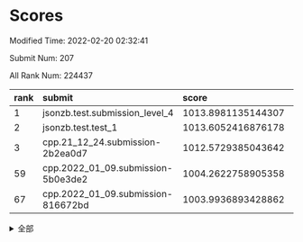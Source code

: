 # Scores

Modified Time: 2022-02-20 02:32:41

Submit Num: 207

All Rank Num: 224437

| rank |               submit               |       score        |       sigma        | pk_num |
| :--- | :--------------------------------- | :----------------- | :----------------- | :----- |
| 1    | jsonzb.test.submission_level_4     | 1013.8981135144307 | 0.8062120968759899 | 4333   |
| 2    | jsonzb.test.test_1                 | 1013.6052416876178 | 0.8109879006787574 | 4333   |
| 3    | cpp.21_12_24.submission-2b2ea0d7   | 1012.5729385043642 | 0.8086566532342103 | 4336   |
| 59   | cpp.2022_01_09.submission-5b0e3de2 | 1004.2622758905358 | 0.7089027875564698 | 4336   |
| 67   | cpp.2022_01_09.submission-816672bd | 1003.9936893428862 | 0.7284564991525481 | 4337   |


<details>
<summary>全部</summary>

| rank |                 submit                 |       score        |       sigma        | pk_num |
| :--- | :------------------------------------- | :----------------- | :----------------- | :----- |
| 1    | jsonzb.test.submission_level_4         | 1013.8981135144307 | 0.8062120968759899 | 4333   |
| 2    | jsonzb.test.test_1                     | 1013.6052416876178 | 0.8109879006787574 | 4333   |
| 3    | cpp.21_12_24.submission-2b2ea0d7       | 1012.5729385043642 | 0.8086566532342103 | 4336   |
| 4    | gobigger.level_3.submission_level_3_33 | 1011.707298860882  | 0.7931746541726955 | 4334   |
| 5    | gobigger.level_3.submission_level_3_48 | 1011.4012953174811 | 0.7649593103938115 | 4335   |
| 6    | gobigger.level_3.submission_level_3_1  | 1011.3317121430947 | 0.7609087689421061 | 4336   |
| 7    | gobigger.level_3.submission_level_3_6  | 1011.2972974229738 | 0.7867146574256911 | 4340   |
| 8    | gobigger.level_3.submission_level_3_2  | 1010.9524849278746 | 0.7567312825634359 | 4338   |
| 9    | gobigger.level_3.submission_level_3_16 | 1010.8902751200715 | 0.7726770212347648 | 4335   |
| 10   | gobigger.level_3.submission_level_3_47 | 1010.8568245479636 | 0.7909249289756702 | 4339   |
| 11   | gobigger.level_3.submission_level_3_24 | 1010.7138956386488 | 0.7744742639203969 | 4332   |
| 12   | gobigger.level_3.submission_level_3_37 | 1010.7081577952159 | 0.7597948791573809 | 4335   |
| 13   | gobigger.level_3.submission_level_3_4  | 1010.6760019928449 | 0.7854467553673232 | 4341   |
| 14   | gobigger.level_3.submission_level_3_22 | 1010.6583981322445 | 0.7549326338171134 | 4336   |
| 15   | gobigger.level_3.submission_level_3_39 | 1010.6312206403204 | 0.7618171002871149 | 4339   |
| 16   | gobigger.level_3.submission_level_3_36 | 1010.6143357178423 | 0.7700643512418732 | 4339   |
| 17   | gobigger.level_3.submission_level_3_8  | 1010.5817701417161 | 0.7664430357315378 | 4335   |
| 18   | gobigger.level_3.submission_level_3_32 | 1010.5505745394717 | 0.7553144802702813 | 4339   |
| 19   | gobigger.level_3.submission_level_3_11 | 1010.5198304137202 | 0.7462856384795727 | 4335   |
| 20   | gobigger.level_3.submission_level_3_38 | 1010.5170411900447 | 0.7549223761812848 | 4338   |
| 21   | gobigger.level_3.submission_level_3_44 | 1010.4949578160494 | 0.7475589968331569 | 4336   |
| 22   | gobigger.level_3.submission_level_3_25 | 1010.3218971589056 | 0.7561983722276773 | 4344   |
| 23   | gobigger.level_3.submission_level_3_7  | 1010.308209300505  | 0.7529229061187613 | 4338   |
| 24   | gobigger.level_3.submission_level_3_5  | 1010.2197932492096 | 0.7769917280959492 | 4341   |
| 25   | gobigger.level_3.submission_level_3_10 | 1010.191031077622  | 0.745119115275095  | 4337   |
| 26   | gobigger.level_3.submission_level_3_40 | 1010.0431695308614 | 0.7719490307608482 | 4344   |
| 27   | gobigger.level_3.submission_level_3_49 | 1010.040568481603  | 0.7491761924987826 | 4335   |
| 28   | gobigger.level_3.submission_level_3_12 | 1009.9915403023011 | 0.7522371717983477 | 4339   |
| 29   | gobigger.level_3.submission_level_3_42 | 1009.9502036214119 | 0.751880081628555  | 4332   |
| 30   | gobigger.level_3.submission_level_3_45 | 1009.8546954642327 | 0.7561124173694679 | 4337   |
| 31   | gobigger.level_3.submission_level_3_3  | 1009.773250890684  | 0.7531546023842812 | 4336   |
| 32   | gobigger.level_3.submission_level_3_21 | 1009.7382514036982 | 0.7692135927266391 | 4337   |
| 33   | gobigger.level_3.submission_level_3_35 | 1009.5965369824471 | 0.7476317401077786 | 4338   |
| 34   | gobigger.level_3.submission_level_3_19 | 1009.5761529887757 | 0.7861734693761734 | 4336   |
| 35   | gobigger.level_3.submission_level_3_0  | 1009.5481252860244 | 0.7750116348449194 | 4336   |
| 36   | gobigger.level_3.submission_level_3_17 | 1009.5129710290707 | 0.7379054134374498 | 4338   |
| 37   | gobigger.level_3.submission_level_3_23 | 1009.4352692197637 | 0.7634974137225778 | 4334   |
| 38   | gobigger.level_3.submission_level_3_26 | 1009.4221062444608 | 0.743178719560926  | 4341   |
| 39   | gobigger.level_3.submission_level_3_31 | 1009.4154866381091 | 0.7570428336598427 | 4337   |
| 40   | gobigger.level_3.submission_level_3_41 | 1009.32810959356   | 0.7638846921541239 | 4340   |
| 41   | gobigger.level_3.submission_level_3_13 | 1009.2901628896892 | 0.7454134973806882 | 4340   |
| 42   | gobigger.level_3.submission_level_3_18 | 1009.2769194746295 | 0.7611683887870117 | 4335   |
| 43   | gobigger.level_3.submission_level_3_27 | 1009.2706977694453 | 0.7555829294805766 | 4342   |
| 44   | gobigger.level_3.submission_level_3_15 | 1009.2051750318872 | 0.7579924237384549 | 4333   |
| 45   | gobigger.level_3.submission_level_3_9  | 1009.1719804204439 | 0.752362817796846  | 4339   |
| 46   | gobigger.level_3.submission_level_3_28 | 1009.0917828732829 | 0.7669536380706581 | 4332   |
| 47   | gobigger.level_3.submission_level_3_34 | 1009.0171165382035 | 0.7658442245343067 | 4340   |
| 48   | gobigger.level_3.submission_level_3_46 | 1008.984922318596  | 0.7490732031650179 | 4334   |
| 49   | gobigger.level_3.submission_level_3_20 | 1008.9720109431802 | 0.762642429137126  | 4337   |
| 50   | gobigger.level_3.submission_level_3_14 | 1008.761327554182  | 0.7401800292191686 | 4335   |
| 51   | gobigger.level_3.submission_level_3_30 | 1008.7484758518427 | 0.7448641117823748 | 4339   |
| 52   | gobigger.level_3.submission_level_3_43 | 1008.1358779155216 | 0.7512820707970869 | 4335   |
| 53   | gobigger.level_3.submission_level_3_29 | 1007.7257475088104 | 0.7452004798807687 | 4340   |
| 54   | gobigger.level_1.submission_level_1_29 | 1005.225938845442  | 0.7292390850894366 | 4335   |
| 55   | gobigger.level_1.submission_level_1_43 | 1004.6749434741655 | 0.7111791974214682 | 4340   |
| 56   | gobigger.level_1.submission_level_1_47 | 1004.4988972157654 | 0.726488296853974  | 4338   |
| 57   | gobigger.level_1.submission_level_1_34 | 1004.4349175951855 | 0.7098763889593568 | 4333   |
| 58   | gobigger.level_1.submission_level_1_15 | 1004.4087218942983 | 0.7133944431517361 | 4338   |
| 59   | cpp.2022_01_09.submission-5b0e3de2     | 1004.2622758905358 | 0.7089027875564698 | 4336   |
| 60   | gobigger.level_1.submission_level_1_33 | 1004.253454805598  | 0.7162784582784121 | 4334   |
| 61   | gobigger.level_1.submission_level_1_11 | 1004.234875813887  | 0.7182610795116438 | 4339   |
| 62   | gobigger.level_1.submission_level_1_6  | 1004.1581348116449 | 0.7157604734651193 | 4337   |
| 63   | gobigger.level_1.submission_level_1_23 | 1004.1254835537666 | 0.7243448416478018 | 4336   |
| 64   | gobigger.level_1.submission_level_1_8  | 1004.1205710287695 | 0.710408676546117  | 4339   |
| 65   | gobigger.level_1.submission_level_1_36 | 1004.0511582584079 | 0.7164519438529364 | 4334   |
| 66   | gobigger.level_1.submission_level_1_4  | 1004.0160258429948 | 0.7221905976252665 | 4337   |
| 67   | cpp.2022_01_09.submission-816672bd     | 1003.9936893428862 | 0.7284564991525481 | 4337   |
| 68   | gobigger.level_1.submission_level_1_9  | 1003.812822783044  | 0.711130710335875  | 4338   |
| 69   | gobigger.level_1.submission_level_1_37 | 1003.8071972158453 | 0.7179298974901019 | 4333   |
| 70   | gobigger.level_1.submission_level_1_1  | 1003.7269607740509 | 0.7143773697128265 | 4336   |
| 71   | gobigger.level_1.submission_level_1_13 | 1003.6476425844635 | 0.730581594730816  | 4342   |
| 72   | gobigger.level_1.submission_level_1_38 | 1003.6297118824699 | 0.7102979354474164 | 4335   |
| 73   | gobigger.level_1.submission_level_1_40 | 1003.577999982562  | 0.7115268685151686 | 4336   |
| 74   | gobigger.level_1.submission_level_1_10 | 1003.5382942188039 | 0.7164233692281923 | 4336   |
| 75   | gobigger.level_1.submission_level_1_14 | 1003.5371676972046 | 0.7205840670888817 | 4331   |
| 76   | gobigger.level_1.submission_level_1_22 | 1003.451419918368  | 0.7135454660135154 | 4333   |
| 77   | gobigger.level_1.submission_level_1_42 | 1003.4384339911948 | 0.7218404165876754 | 4338   |
| 78   | gobigger.level_1.submission_level_1_17 | 1003.4334682237576 | 0.7129550727871037 | 4335   |
| 79   | gobigger.level_1.submission_level_1_25 | 1003.3218332529366 | 0.7153732641325559 | 4343   |
| 80   | gobigger.level_1.submission_level_1_32 | 1003.3090655076188 | 0.7132134433914218 | 4337   |
| 81   | gobigger.level_1.submission_level_1_27 | 1003.3084264723391 | 0.7172676371421625 | 4329   |
| 82   | gobigger.level_1.submission_level_1_7  | 1003.2957276911474 | 0.7126201979364633 | 4338   |
| 83   | gobigger.level_1.submission_level_1_44 | 1003.2866344696737 | 0.7071064576073982 | 4340   |
| 84   | gobigger.level_1.submission_level_1_2  | 1003.267372231548  | 0.7225736011415473 | 4338   |
| 85   | gobigger.level_1.submission_level_1_12 | 1003.2379362124652 | 0.7206881601756819 | 4336   |
| 86   | gobigger.level_1.submission_level_1_35 | 1003.2046557201365 | 0.7160748989338157 | 4342   |
| 87   | gobigger.level_1.submission_level_1_28 | 1003.1724478260477 | 0.7131062934717339 | 4336   |
| 88   | gobigger.level_1.submission_level_1_0  | 1003.121951578781  | 0.7152617819345953 | 4341   |
| 89   | gobigger.level_1.submission_level_1_19 | 1002.9187817664657 | 0.7282114087325602 | 4337   |
| 90   | gobigger.level_1.submission_level_1_45 | 1002.8740631887184 | 0.7127702596305613 | 4334   |
| 91   | gobigger.level_1.submission_level_1_24 | 1002.8204262867448 | 0.7089007395068242 | 4336   |
| 92   | gobigger.level_1.submission_level_1_26 | 1002.8129439857239 | 0.7070468942698015 | 4338   |
| 93   | gobigger.level_1.submission_level_1_41 | 1002.716435306822  | 0.7094233579562386 | 4337   |
| 94   | gobigger.level_1.submission_level_1_39 | 1002.5747251454637 | 0.7125715774129544 | 4337   |
| 95   | gobigger.level_1.submission_level_1_21 | 1002.5573007875055 | 0.7197503150192983 | 4340   |
| 96   | gobigger.level_1.submission_level_1_48 | 1002.5285185274294 | 0.7033292787049595 | 4337   |
| 97   | gobigger.level_1.submission_level_1_30 | 1002.4448458208191 | 0.723043376059046  | 4336   |
| 98   | gobigger.level_1.submission_level_1_16 | 1002.4379556484196 | 0.7115664417156492 | 4333   |
| 99   | gobigger.level_1.submission_level_1_5  | 1002.235439040624  | 0.7129661098418347 | 4338   |
| 100  | gobigger.level_1.submission_level_1_3  | 1002.1937024659851 | 0.7114349024138344 | 4340   |
| 101  | gobigger.level_1.submission_level_1_31 | 1002.1295519741581 | 0.7137020578824773 | 4336   |
| 102  | gobigger.level_1.submission_level_1_18 | 1002.0713954175429 | 0.7168926984491281 | 4331   |
| 103  | gobigger.level_1.submission_level_1_46 | 1001.8489167289849 | 0.7180750571002459 | 4336   |
| 104  | gobigger.level_1.submission_level_1_20 | 1001.8112446214456 | 0.7140491525300756 | 4336   |
| 105  | gobigger.level_1.submission_level_1_49 | 1001.4318947486748 | 0.7046649976159195 | 4341   |
| 106  | gobigger.random.submission_random_21   | 998.2907954995593  | 0.7106201989949188 | 4338   |
| 107  | gobigger.random.submission_random_23   | 997.5809663773961  | 0.7092328394963626 | 4338   |
| 108  | gobigger.random.submission_random_32   | 997.2881862617246  | 0.7048834953013069 | 4335   |
| 109  | gobigger.random.submission_random_42   | 997.0135107495746  | 0.7083625539736482 | 4334   |
| 110  | gobigger.random.submission_random_28   | 996.686632650638   | 0.7084354354691774 | 4336   |
| 111  | gobigger.random.submission_random_24   | 996.6144574393102  | 0.7149535866405584 | 4339   |
| 112  | gobigger.random.submission_random_4    | 996.6077342557878  | 0.7134205133784715 | 4339   |
| 113  | gobigger.random.submission_random_17   | 996.5673389189708  | 0.6946453752244388 | 4338   |
| 114  | gobigger.random.submission_random_33   | 996.5345550550985  | 0.7165469356731402 | 4339   |
| 115  | gobigger.random.submission_random_48   | 996.4618145500675  | 0.7239660870416711 | 4331   |
| 116  | gobigger.random.submission_random_10   | 996.4137470186408  | 0.7135634013800649 | 4344   |
| 117  | gobigger.random.submission_random_35   | 996.3940563245512  | 0.7090466080928178 | 4340   |
| 118  | gobigger.random.submission_random_43   | 996.3857777403716  | 0.7109197817054501 | 4337   |
| 119  | gobigger.random.submission_random_12   | 996.3773140485405  | 0.7170730890286617 | 4341   |
| 120  | gobigger.random.submission_random_14   | 996.3302719619195  | 0.7088732562491258 | 4338   |
| 121  | gobigger.random.submission_random_6    | 996.3055159467481  | 0.7108538488066293 | 4334   |
| 122  | gobigger.random.submission_random_3    | 996.2190546275244  | 0.7014116086775283 | 4337   |
| 123  | gobigger.random.submission_random_5    | 996.2148281969534  | 0.7075548935543368 | 4338   |
| 124  | gobigger.random.submission_random_1    | 996.2023637982547  | 0.714915596902807  | 4338   |
| 125  | gobigger.random.submission_random_25   | 996.1255422397081  | 0.7223174761005445 | 4341   |
| 126  | gobigger.random.submission_random_13   | 996.1042131814462  | 0.7119692779623081 | 4344   |
| 127  | gobigger.random.submission_random_30   | 996.0867013087112  | 0.7218311213428796 | 4334   |
| 128  | gobigger.random.submission_random_2    | 996.0532104219586  | 0.7094387972495048 | 4336   |
| 129  | gobigger.random.submission_random_29   | 996.0155792980842  | 0.7113005776969813 | 4339   |
| 130  | gobigger.random.submission_random_11   | 995.9609633826493  | 0.7099102512328344 | 4339   |
| 131  | gobigger.random.submission_random_45   | 995.9506649145482  | 0.7136928349112704 | 4336   |
| 132  | gobigger.random.submission_random_8    | 995.9382892639484  | 0.7257751973186505 | 4340   |
| 133  | gobigger.random.submission_random_40   | 995.9380856412821  | 0.7139446805009382 | 4339   |
| 134  | gobigger.random.submission_random_19   | 995.9090271514067  | 0.7068787676355516 | 4334   |
| 135  | gobigger.random.submission_random_37   | 995.8676362152752  | 0.7113181319468551 | 4334   |
| 136  | gobigger.random.submission_random_47   | 995.843217403555   | 0.7228652809464272 | 4338   |
| 137  | gobigger.random.submission_random_34   | 995.7903164238736  | 0.6992008005933648 | 4334   |
| 138  | gobigger.random.submission_random_20   | 995.685545339008   | 0.7100210326013991 | 4335   |
| 139  | gobigger.random.submission_random_27   | 995.6036736237088  | 0.7175604138003707 | 4333   |
| 140  | gobigger.random.submission_random_7    | 995.5824992191546  | 0.716946197136971  | 4336   |
| 141  | gobigger.random.submission_random_31   | 995.5546313809267  | 0.7028880238821691 | 4334   |
| 142  | gobigger.random.submission_random_26   | 995.4666981065527  | 0.7202089124997281 | 4334   |
| 143  | gobigger.random.submission_random_39   | 995.444480886705   | 0.710360824822453  | 4336   |
| 144  | gobigger.random.submission_random_16   | 995.4286462100123  | 0.7124365016573647 | 4339   |
| 145  | gobigger.random.submission_random_44   | 995.4085033922081  | 0.7220648682221418 | 4343   |
| 146  | gobigger.random.submission_random_49   | 995.3875473486901  | 0.7213200902940898 | 4336   |
| 147  | gobigger.random.submission_random_41   | 995.3809351046215  | 0.7048802906915091 | 4337   |
| 148  | gobigger.random.submission_random_15   | 995.3485310533811  | 0.7193284709354173 | 4338   |
| 149  | gobigger.random.submission_random_0    | 995.3413853997448  | 0.7116703921909837 | 4339   |
| 150  | gobigger.random.submission_random_38   | 995.2890944587086  | 0.7031485964630652 | 4335   |
| 151  | gobigger.random.submission_random_46   | 995.2405409955468  | 0.7146973948329147 | 4334   |
| 152  | gobigger.random.submission_random_22   | 995.1870806352845  | 0.7315307218441649 | 4341   |
| 153  | gobigger.random.submission_random_36   | 995.1699711806996  | 0.7143996209715862 | 4339   |
| 154  | gobigger.random.submission_random_18   | 994.9083529024234  | 0.7114416047710511 | 4335   |
| 155  | gobigger.random.submission_random_9    | 994.1191931373855  | 0.7195656440475294 | 4333   |
| 156  | gobigger.level_2.submission_level_2_17 | 994.0820997716172  | 0.7308151291561875 | 4334   |
| 157  | gobigger.level_2.submission_level_2_24 | 993.7636570709869  | 0.7309523148852172 | 4334   |
| 158  | gobigger.level_2.submission_level_2_38 | 993.6112406488318  | 0.7501048927850716 | 4340   |
| 159  | gobigger.level_2.submission_level_2_47 | 993.5024703317488  | 0.741631948086487  | 4340   |
| 160  | gobigger.level_2.submission_level_2_11 | 993.4925721029233  | 0.7353944996968032 | 4338   |
| 161  | gobigger.level_2.submission_level_2_28 | 993.4801964862902  | 0.7225358422905701 | 4332   |
| 162  | gobigger.level_2.submission_level_2_10 | 993.419990036305   | 0.7427444100896136 | 4336   |
| 163  | gobigger.level_2.submission_level_2_13 | 993.4076063550839  | 0.7461983601836556 | 4333   |
| 164  | gobigger.level_2.submission_level_2_37 | 993.3052043571055  | 0.7331472098257346 | 4339   |
| 165  | gobigger.level_2.submission_level_2_20 | 993.1213130841777  | 0.7616942963031076 | 4340   |
| 166  | gobigger.level_2.submission_level_2_7  | 992.979339124372   | 0.7383381132982223 | 4339   |
| 167  | gobigger.level_2.submission_level_2_19 | 992.5845188231931  | 0.7446836664525528 | 4345   |
| 168  | gobigger.level_2.submission_level_2_15 | 992.5261472539964  | 0.7542945748162997 | 4338   |
| 169  | gobigger.level_2.submission_level_2_49 | 992.5059848493631  | 0.7449555481865086 | 4341   |
| 170  | gobigger.level_2.submission_level_2_30 | 992.4623567345946  | 0.7557040304907926 | 4335   |
| 171  | gobigger.level_2.submission_level_2_33 | 992.3365083617264  | 0.7559182065943384 | 4336   |
| 172  | gobigger.level_2.submission_level_2_43 | 992.3072291373163  | 0.7442748782105522 | 4331   |
| 173  | gobigger.level_2.submission_level_2_26 | 992.3064265965088  | 0.7366288112390572 | 4337   |
| 174  | gobigger.level_2.submission_level_2_34 | 992.2680757740649  | 0.7319421652568646 | 4336   |
| 175  | gobigger.level_2.submission_level_2_2  | 992.2430610531256  | 0.7443583368172814 | 4333   |
| 176  | gobigger.level_2.submission_level_2_27 | 992.1243682806975  | 0.7410120994882553 | 4339   |
| 177  | gobigger.level_2.submission_level_2_44 | 992.0725784838772  | 0.749225545035398  | 4334   |
| 178  | gobigger.level_2.submission_level_2_31 | 992.0648234304207  | 0.7287292522377854 | 4335   |
| 179  | gobigger.level_2.submission_level_2_22 | 991.9956179931074  | 0.7598770698731718 | 4333   |
| 180  | gobigger.level_2.submission_level_2_8  | 991.9923425662475  | 0.7405688758850069 | 4338   |
| 181  | gobigger.level_2.submission_level_2_42 | 991.9327956498274  | 0.7411974050745418 | 4336   |
| 182  | gobigger.level_2.submission_level_2_4  | 991.9266084873474  | 0.740986887015636  | 4341   |
| 183  | gobigger.level_2.submission_level_2_23 | 991.9183452941006  | 0.7441801983877677 | 4337   |
| 184  | gobigger.level_2.submission_level_2_35 | 991.7400643427125  | 0.7428882035691877 | 4339   |
| 185  | gobigger.level_2.submission_level_2_3  | 991.7249539374548  | 0.7487736262166169 | 4340   |
| 186  | gobigger.level_2.submission_level_2_36 | 991.7032640520779  | 0.7629739504366704 | 4335   |
| 187  | gobigger.level_2.submission_level_2_12 | 991.6363527199709  | 0.7665132089037882 | 4336   |
| 188  | gobigger.level_2.submission_level_2_40 | 991.5799043544088  | 0.7433640798876731 | 4336   |
| 189  | gobigger.level_2.submission_level_2_6  | 991.5648405168204  | 0.7519074238530258 | 4335   |
| 190  | gobigger.level_2.submission_level_2_46 | 991.5081656264234  | 0.731854631494642  | 4337   |
| 191  | gobigger.level_2.submission_level_2_48 | 991.4801783742828  | 0.7766283554178194 | 4341   |
| 192  | gobigger.level_2.submission_level_2_32 | 991.4440968283178  | 0.7664017973439297 | 4337   |
| 193  | gobigger.level_2.submission_level_2_9  | 991.43315008439    | 0.7509393952615745 | 4332   |
| 194  | gobigger.level_2.submission_level_2_16 | 991.4310651962033  | 0.7733524257957165 | 4339   |
| 195  | gobigger.level_2.submission_level_2_18 | 991.3955422901172  | 0.7511815225169174 | 4336   |
| 196  | gobigger.level_2.submission_level_2_1  | 991.3240326217089  | 0.7490223138788181 | 4333   |
| 197  | gobigger.level_2.submission_level_2_39 | 991.2768028387028  | 0.7529791450125113 | 4338   |
| 198  | gobigger.level_2.submission_level_2_5  | 991.0297962059205  | 0.7713346345172023 | 4342   |
| 199  | gobigger.level_2.submission_level_2_21 | 990.9162907162537  | 0.7592731853605589 | 4340   |
| 200  | gobigger.level_2.submission_level_2_25 | 990.8160075284746  | 0.7544743929428407 | 4340   |
| 201  | gobigger.level_2.submission_level_2_29 | 990.7199295138579  | 0.7515965673192843 | 4336   |
| 202  | gobigger.level_2.submission_level_2_0  | 990.6383180961234  | 0.7499849433630369 | 4335   |
| 203  | gobigger.level_2.submission_level_2_41 | 990.5755279213665  | 0.7565475554187743 | 4336   |
| 204  | gobigger.level_2.submission_level_2_14 | 990.414742797806   | 0.7559804092367107 | 4335   |
| 205  | gobigger.level_2.submission_level_2_45 | 989.4899141990845  | 0.785848449861403  | 4336   |
| 206  | gobigger.none.submission_none_0        | 978.2039264315957  | 1.3048216509984238 | 4333   |
| 207  | gobigger.none.submission_none_1        | 977.8134565644111  | 1.2826786469171845 | 4341   |

</details>